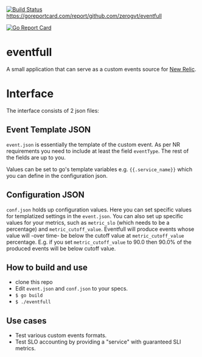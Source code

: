 [![Build Status](https://travis-ci.org/zerogvt/eventfull.svg?branch=master)](https://travis-ci.org/github/zerogvt/eventfull)
https://goreportcard.com/report/github.com/zerogvt/eventfull

[![Go Report Card](https://goreportcard.com/badge/github.com/zerogvt/eventfull)](https://goreportcard.com/report/github.com/zerogvt/eventfull)

# eventfull

A small application that can serve as a custom events source for [New Relic](https://docs.newrelic.com/docs/insights/insights-data-sources/custom-data/introduction-event-api).

# Interface

The interface consists of 2 json files:

## Event Template JSON
`event.json` is essentially the template of the custom event. As per NR requirements you need to include at least the field `eventType`. The rest of the fields are up to you.

Values can be set to go's template variables e.g. `{{.service_name}}` which you can define in the configuration json.

## Configuration JSON

`conf.json` holds up configuration values.
Here you can set specific values for templatized settings in the `event.json`. You can also set up specific values for your metrics, such as `metric_slo` (which needs to be a percentage) and `metric_cutoff_value`. Eventfull will produce events whose value will -over time- be below the cutoff value at `metric_cutoff_value` percentage. E.g. if you set `metric_cutoff_value` to 90.0 then 90.0% of the produced events will be below cutoff value.

## How to build and use
- clone this repo
- Edit `event.json` and `conf.json` to your specs.
- `$ go build`
- `$ ./eventfull`
  
## Use cases
- Test various custom events formats.
- Test SLO accounting by providing a "service" with guaranteed SLI metrics.
